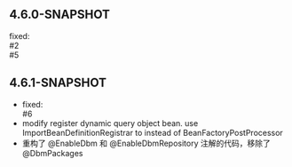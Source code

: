 
## 4.6.0-SNAPSHOT
fixed:   
\#2   
\#5


## 4.6.1-SNAPSHOT
- fixed:   
\#6   
- modify register dynamic query object bean. use ImportBeanDefinitionRegistrar to instead of BeanFactoryPostProcessor
- 重构了 @EnableDbm 和 @EnableDbmRepository 注解的代码，移除了 @DbmPackages
